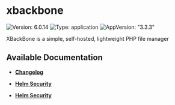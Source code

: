 # xbackbone

![Version: 6.0.14](https://img.shields.io/badge/Version-6.0.14-informational?style=flat-square) ![Type: application](https://img.shields.io/badge/Type-application-informational?style=flat-square) ![AppVersion: "3.3.3"](https://img.shields.io/badge/AppVersion-"3.3.3"-informational?style=flat-square)

XBackBone is a simple, self-hosted, lightweight PHP file manager

## Available Documentation

- [**Changelog**](CHANGELOG)

- [**Helm Security**](container-security)

- [**Helm Security**](helm-security)

